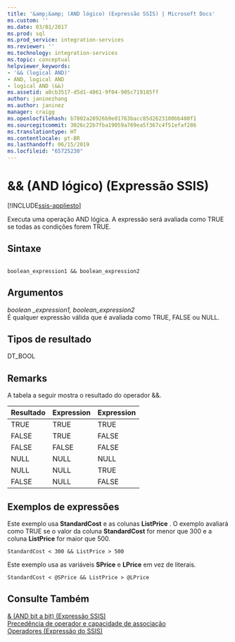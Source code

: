 ```yaml
---
title: '&amp;&amp; (AND lógico) (Expressão SSIS) | Microsoft Docs'
ms.custom: ''
ms.date: 03/01/2017
ms.prod: sql
ms.prod_service: integration-services
ms.reviewer: ''
ms.technology: integration-services
ms.topic: conceptual
helpviewer_keywords:
- '&& (logical AND)'
- AND, logical AND
- logical AND (&&)
ms.assetid: a8cb3517-d5d1-4861-9f04-905c719185ff
author: janinezhang
ms.author: janinez
manager: craigg
ms.openlocfilehash: b7802a28926b9e81763bacc85d2623100bb480f1
ms.sourcegitcommit: 3026c22b7fba19059a769ea5f367c4f51efaf286
ms.translationtype: HT
ms.contentlocale: pt-BR
ms.lasthandoff: 06/15/2019
ms.locfileid: "65725230"
---
```

# <a name="ampamp-logical-and-ssis-expression"></a>&amp;&amp; (AND lógico) (Expressão SSIS)

[!INCLUDE[ssis-appliesto](../../includes/ssis-appliesto-ssvrpluslinux-asdb-asdw-xxx.md)]


  Executa uma operação AND lógica. A expressão será avaliada como TRUE se todas as condições forem TRUE.  
  
## <a name="syntax"></a>Sintaxe  
  
```  
  
boolean_expression1 && boolean_expression2  
```  
  
## <a name="arguments"></a>Argumentos  
 *boolean _expression1, boolean_expression2*  
 É qualquer expressão válida que é avaliada como TRUE, FALSE ou NULL.  
  
## <a name="result-types"></a>Tipos de resultado  
 DT_BOOL  
  
## <a name="remarks"></a>Remarks  
 A tabela a seguir mostra o resultado do operador &&.  
  
|Resultado|Expression|Expression|  
|------------|----------------|----------------|  
|TRUE|TRUE|TRUE|  
|FALSE|TRUE|FALSE|  
|FALSE|FALSE|FALSE|  
|NULL|NULL|NULL|  
|NULL|NULL|TRUE|  
|FALSE|NULL|FALSE|  
  
## <a name="expression-examples"></a>Exemplos de expressões  
 Este exemplo usa **StandardCost** e as colunas **ListPrice** . O exemplo avaliará como TRUE se o valor da coluna **StandardCost** for menor que 300 e a coluna **ListPrice** for maior que 500.  
  
```  
StandardCost < 300 && ListPrice > 500  
```  
  
 Este exemplo usa as variáveis **SPrice** e **LPrice** em vez de literais.  
  
```  
StandardCost < @SPrice && ListPrice > @LPrice  
```  
  
## <a name="see-also"></a>Consulte Também  
 [& &#40;AND bit a bit&#41; &#40;Expressão SSIS&#41;](../../integration-services/expressions/bitwise-and-ssis-expression.md)   
 [Precedência de operador e capacidade de associação](../../integration-services/expressions/operator-precedence-and-associativity.md)   
 [Operadores &#40;Expressão do SSIS&#41;](../../integration-services/expressions/operators-ssis-expression.md)  
  
  
